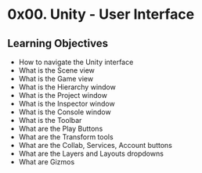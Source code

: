 # 0x00. Unity - User Interface
## Learning Objectives

+ How to navigate the Unity interface
+ What is the Scene view
+ What is the Game view
+ What is the Hierarchy window
+ What is the Project window
+ What is the Inspector window
+ What is the Console window
+ What is the Toolbar
+ What are the Play Buttons
+ What are the Transform tools
+ What are the Collab, Services, Account buttons
+ What are the Layers and Layouts dropdowns
+ What are Gizmos